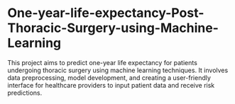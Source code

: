 # One-year-life-expectancy-Post-Thoracic-Surgery-using-Machine-Learning
This project aims to predict one-year life expectancy for patients undergoing thoracic surgery using machine learning techniques. It involves data preprocessing, model development, and creating a user-friendly interface for healthcare providers to input patient data and receive risk predictions. 
